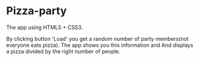 # Pizza-party

The app using HTML5 + CSS3.

By clicking button 'Load' you get a random number of party members(not everyone eats pizza). The app shows you this information and And displays a pizza divided by the right number of people.
